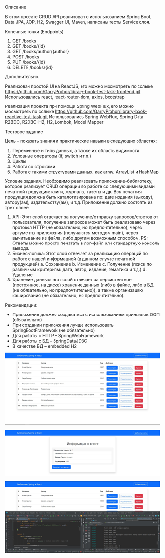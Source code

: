 Описание

В этом проекте CRUD API реализован с использованием Spring Boot, Data JPA, AOP, H2, Swagger UI, Maven, написаны тесты Service слоя.

Конечные точки (Endpoints)
1. GET /books
2. GET /books/{id}
3. GET /books/author/{author}
4. POST /books
5. PUT /books/{id}
5. DELETE /books/{id}

Дополнительно. 

Реализован простой UI на ReactJS, его можно мосмотреть по сслыке https://github.com/GarryProhor/library-book-test-task-frontend.git
Использовались react, react-router-dom, axios, bootstrap

Реализация проекта при помощи Spring WebFlux, его можно мосмотреть по сслыке https://github.com/GarryProhor/library-book-reactive-test-task.git
Использовались Spring WebFlux, Spring Data R2BDC, R2DBC-H2, H2, Lombok, Model Mapper

Тестовое задание

Цель – показать знания и практические навыки в следующих областях:
1. Переменные и типы данных, а также их область видимости
2. Условные операторы (if, switch и т.п.)
3. Циклы
4. Работа со строками
5. Работа с такими структурами данных, как array, ArrayList и HashMap

Условие задания.
Необходимо реализовать приложение-библиотеку, которое реализует CRUD операции по работе
со следующими видами печатной продукции: книги, журналы, газеты и др.
Вся печатная продукция должна быть каталогизирована по: дате издания (выходу), автору(ам),
издательству(ам), и т.д.
Приложение должно состоять из трех слоев:
1. API: Этот слой отвечает за получение/отправку запросов/ответов от пользователя,
получение запросов может быть реализовано через протокол HTTP (не обязательно, но
предпочтительно), через аргументы приложения (получаются методом main), через
вычитывание из файла, либо другим возможным способом.
PS: Ответы можно просто печатать в лог-файл или стандартную консоль вывода.
2. Бизнес-логика: Этот слой отвечает за реализацию операций по работе с нашей
информацией (в данном случае печатной продукцией)
a. Сохранение
b. Изменение
c. Получение (поиск по различным критериям: дата, автор, издание, тематика и т.д.)
d. Удаление
3. Хранение данных: этот слой отвечает за персистентное (постоянное, на диске) хранение
данных (либо в файле, либо в БД (не обязательно, но предпочтительно)), а также
организацию кэширования (не обязательно, но предпочтительно).

Рекомендации:

 - Приложение должно создаваться с использованием принципов ООП (обязательно)
 - При создании приложения лучше использовать SpringBootFramework (не обязательно)
 - Для работы с HTTP – SpringWebFramework
 - Для работы с БД – SpringDataJDBC
 - В качестве БД – embedded H2


![](https://github.com/GarryProhor/library-book-test-task-frontend/blob/main/src/assets/2.JPG)

![](https://github.com/GarryProhor/library-book-test-task-frontend/blob/main/src/assets/3.JPG)

![](https://github.com/GarryProhor/library-book-test-task-frontend/blob/main/src/assets/1.JPG)
